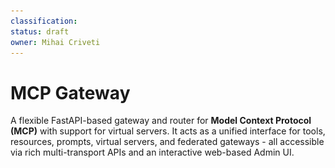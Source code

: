 ```yaml
---
classification:
status: draft
owner: Mihai Criveti
---
```


# MCP Gateway

A flexible FastAPI-based gateway and router for **Model Context Protocol (MCP)** with support for virtual servers. It acts as a unified interface for tools, resources, prompts, virtual servers, and federated gateways - all accessible via rich multi-transport APIs and an interactive web-based Admin UI.


<!DOCTYPE html>
<html lang="en">
<head>
    <meta charset="UTF-8">
    <meta name="viewport" content="width=device-width, initial-scale=1.0">
    <title>Agentic Core</title>
    <style>
        .diagram-body {
            font-family: -apple-system, BlinkMacSystemFont, 'Segoe UI', Roboto, sans-serif;
            margin: 0;
            padding: 20px;
            background: #f5f7fa;
            color: #2c3e50;
        }

        .diagram-container {
            max-width: 1200px;
            margin: 0 auto;
        }

        .diagram-h1 {
            text-align: center;
            color: #2c3e50;
            margin-bottom: 40px;
            font-size: 2.5em;
            font-weight: 600;
        }

        /* Agentic Core section */
        .diagram-agentic-core {
            background: linear-gradient(135deg, #2c3e50 0%, #34495e 100%);
            color: white;
            border-radius: 12px;
            padding: 40px;
            box-shadow: 0 4px 6px rgba(0, 0, 0, 0.1);
        }

        .diagram-section-title {
            color: white;
            font-size: 1.8em;
            text-align: center;
            margin-bottom: 40px;
            display: flex;
            align-items: center;
            justify-content: center;
            gap: 10px;
        }

        .diagram-three-column-layout {
            display: grid;
            grid-template-columns: 1fr 1fr 1fr;
            gap: 30px;
            align-items: start;
        }

        .diagram-column {
            display: flex;
            flex-direction: column;
            gap: 20px;
        }

        .diagram-component-group {
            background: rgba(255, 255, 255, 0.1);
            border: 2px solid rgba(255, 255, 255, 0.3);
            border-radius: 12px;
            padding: 20px;
            backdrop-filter: blur(10px);
        }

        .diagram-component-group:hover {
            background: rgba(255, 255, 255, 0.15);
            border-color: rgba(255, 255, 255, 0.5);
        }

        .diagram-group-title {
            font-size: 1.2em;
            font-weight: 600;
            margin-bottom: 15px;
            color: white;
            display: flex;
            align-items: center;
            gap: 8px;
        }

        .diagram-group-items {
            display: flex;
            flex-direction: column;
            gap: 8px;
        }

        .diagram-item {
            background: rgba(255, 255, 255, 0.15);
            border-radius: 6px;
            padding: 8px 14px;
            font-size: 0.95em;
            color: #ecf0f1;
            display: flex;
            align-items: center;
            gap: 8px;
            transition: all 0.2s ease;
        }

        .diagram-item:hover {
            background: rgba(255, 255, 255, 0.25);
            transform: translateX(4px);
        }

        /* Center column special styling */
        .diagram-center-column {
            display: flex;
            flex-direction: column;
            gap: 20px;
            align-items: center;
        }

        .diagram-gateway-box {
            width: 100%;
            background: rgba(52, 152, 219, 0.2);
            border: 2px solid rgba(52, 152, 219, 0.6);
            border-radius: 12px;
            padding: 25px;
            text-align: center;
        }

        .diagram-gateway-box:hover {
            background: rgba(52, 152, 219, 0.3);
            border-color: rgba(52, 152, 219, 0.8);
        }

        .diagram-gateway-title {
            font-size: 1.3em;
            font-weight: 600;
            margin-bottom: 10px;
            color: white;
        }

        .diagram-open-source-badge {
            display: inline-block;
            background: rgba(46, 204, 113, 0.3);
            border: 1px solid rgba(46, 204, 113, 0.6);
            border-radius: 20px;
            padding: 4px 16px;
            font-size: 0.85em;
            margin-bottom: 20px;
            color: #2ecc71;
        }

        .diagram-capability-list {
            display: flex;
            flex-direction: column;
            gap: 8px;
            text-align: left;
            margin-top: 20px;
        }

        .diagram-capability {
            background: rgba(255, 255, 255, 0.1);
            border-radius: 6px;
            padding: 8px 12px;
            font-size: 0.9em;
            display: flex;
            align-items: center;
            gap: 8px;
        }

        .diagram-protocol-detail {
            font-size: 0.8em;
            opacity: 0.8;
            margin-left: 24px;
            margin-top: 4px;
        }

        @media (max-width: 968px) {
            .diagram-three-column-layout {
                grid-template-columns: 1fr;
            }
        }
    </style>
</head>
<body>
    <div class="diagram-container">
        <div class="diagram-agentic-core">
            <div class="diagram-section-title">
                ⚡ ContextForge MCP Gateway Use Case Overview
            </div>

            <div class="diagram-three-column-layout">
                <!-- Left Column -->
                <div class="diagram-column">
                    <div class="diagram-component-group">
                        <div class="diagram-group-title">🤖 Agent Frameworks</div>
                        <div class="diagram-group-items">
                            <div class="diagram-item">🔗 Langchain</div>
                            <div class="diagram-item">📊 Langgraph</div>
                            <div class="diagram-item">👥 crew.ai</div>
                            <div class="diagram-item">🔄 Autogen</div>
                            <div class="diagram-item">🐍 PydanticAI</div>
                            <div class="diagram-item">🤗 Huggingface Smol</div>
                            <div class="diagram-item">🐝 Agent Bee</div>
                        </div>
                    </div>

                    <div class="diagram-component-group">
                        <div class="diagram-group-title">💻 Visual Studio Code</div>
                        <div class="diagram-group-items">
                            <div class="diagram-item">🤖 GitHub Copilot</div>
                            <div class="diagram-item">🔧 Cline</div>
                            <div class="diagram-item">➡️ Continue</div>
                        </div>
                    </div>

                    <div class="diagram-component-group">
                        <div class="diagram-group-title">🔧 Other Clients</div>
                        <div class="diagram-group-items">
                            <div class="diagram-item">🌐 OpenWebUI</div>
                            <div class="diagram-item">⌨️ MCP-CLI</div>
                        </div>
                    </div>
                </div>

                <!-- Center Column -->
                <div class="diagram-center-column">
                    <div class="diagram-gateway-box">
                        <div class="diagram-gateway-title">🌐 MCP Gateway</div>
                        <div class="diagram-capability-list">
                            <div class="diagram-capability">📚 MCP Registry</div>
                            <div class="diagram-capability">🖥️ Virtual Servers</div>
                            <div class="diagram-capability">🔐 Authorization</div>
                            <div class="diagram-capability">🔑 Authentication</div>
                            <div class="diagram-capability" style="padding: 10px 12px;">
                                <div>🔄 Protocol Conversion → any to any</div>
                                <div style="font-size: 0.8em; opacity: 0.8; margin-left: 24px;">(stdio, SSE, Streamable HTTP, JSON-RPC, REST)</div>
                            </div>
                            <div class="diagram-capability">📊 Observability</div>
                            <div class="diagram-capability">⏱️ Rate Limiting</div>
                            <div class="diagram-capability">🔀 HA / Routing</div>
                            <div class="diagram-capability">💚 Healthchecks</div>
                            <div class="diagram-capability">🛠️ API / UI / CLI</div>
                        </div>
                    </div>

                    <div class="diagram-gateway-box">
                        <div class="diagram-gateway-title">🔌 Plugin Framework</div>
                        <div class="diagram-capability-list">
                            <div class="diagram-capability">🔒 PII Filtering</div>
                            <div class="diagram-capability">🛡️ XSS Filtering</div>
                            <div class="diagram-capability">📋 Open Policy Agent</div>
                        </div>
                    </div>
                </div>

                <!-- Right Column -->
                <div class="diagram-column">
                    <div class="diagram-component-group">
                        <div class="diagram-group-title">🔌 MCP Servers</div>
                        <div class="diagram-group-items">
                            <div class="diagram-item">🐙 GitHub</div>
                            <div class="diagram-item">📋 Jira</div>
                            <div class="diagram-item">🎫 ServiceNow</div>
                            <div class="diagram-item">🎭 Playwright</div>
                            <div class="diagram-item">🎨 Figma</div>
                            <div class="diagram-item">📅 Monday</div>
                            <div class="diagram-item">📦 Box</div>
                            <div class="diagram-item">🌐 Internet Search</div>
                        </div>
                    </div>

                    <div class="diagram-component-group">
                        <div class="diagram-group-title">🔗 REST APIs</div>
                        <div class="diagram-group-items">
                            <div class="diagram-item">🌍 External Services</div>
                            <div class="diagram-item">☁️ Cloud Providers</div>
                            <div class="diagram-item">📊 Data Sources</div>
                            <div class="diagram-item">🏢 Enterprise Systems</div>
                        </div>
                    </div>
                </div>
            </div>
        </div>
    </div>
</body>
</html>

![MCP Gateway](images/mcpgateway.gif)

**⚠️ Important**: MCP Gateway is not a standalone product - it is an open source component with **NO OFFICIAL SUPPORT** from IBM or its affiliates that can be integrated into your own solution architecture. If you choose to use it, you are responsible for evaluating its fit, securing the deployment, and managing its lifecycle. See [SECURITY.md](https://github.com/IBM/mcp-context-forge/blob/main/SECURITY.md) for more details, and the [roadmap](architecture/roadmap.md) for upcoming features.

---

## What it Does

- 🚪 Acts as a **gateway layer** in front of MCP servers or APIs
- 🔗 Connects and federates multiple MCP backends (auto-discovery, fail-over, merging)
- 🔄 Virtualizes REST APIs and external MCP servers as compliant tools and servers
- 🛠️ Centralizes registration and management of tools, prompts, and resources
- 📡 Exposes all endpoints over HTTP/JSON-RPC, WebSocket, Server-Sent Events (SSE), and **stdio**
- 📦 Provides a stdio wrapper (`mcpgateway-wrapper`) for terminal-based or headless MCP clients

---

## Key Features

- **Multi-Transport**: HTTP, WebSocket, SSE, Streamable HTTP and stdio with auto-negotiation
- **Federation & Health Checks**: Auto-discovery (mDNS or static), syncing, monitoring
- **Admin UI**: Real-time management (HTMX + Tailwind)
- **Tool Wrapping**: REST / CLI / local functions with JSON-Schema validation
- **Security**: JWT + Basic Auth, custom headers, rate limits, SSL control
- **Caching & Observability**: Redis/in-memory/database caching, metrics, structured logs
- **Virtual Servers**: Group tools/resources/prompts into MCP-compliant servers
- **Wrapper Mode**: `mcpgateway-wrapper` turns any remote gateway into a local stdio MCP server

For upcoming capabilities, see the [Roadmap](architecture/roadmap.md).

```mermaid
graph TD
    subgraph UI_and_Auth
        UI[🖥️ Admin UI]
        Auth[🔐 Auth - JWT and Basic]
        UI --> Core
        Auth --> Core
    end

    subgraph Gateway_Core
        Core[🚪 MCP Gateway Core]
        Protocol[📡 Protocol - Init Ping Completion]
        Federation[🌐 Federation Manager]
        Transports[🔀 Transports - HTTP WS SSE Stdio]
        Core --> Protocol
        Core --> Federation
        Core --> Transports
    end

    subgraph Services
        Tools[🧰 Tool Service]
        Resources[📁 Resource Service]
        Prompts[📝 Prompt Service]
        Servers[🧩 Server Service]
        Core --> Tools
        Core --> Resources
        Core --> Prompts
        Core --> Servers
    end

    subgraph Persistence
        DB[💾 Database - SQLAlchemy]
        Tools --> DB
        Resources --> DB
        Prompts --> DB
        Servers --> DB
    end

    subgraph Caching
        Cache[⚡ Cache - Redis or Memory]
        Core --> Cache
    end
```

---

## Audience

MCP Gateway serves:

* **AI Platform Teams** building unified gateways for LLM tools & services
* **DevOps Engineers** deploying secure, observable, federated control planes
* **Open-source contributors** extending MCP tooling or adapters
* **Cloud Architects** running on Kubernetes, IBM Code Engine, AWS, Azure, or bare Docker

---

## Installation & Deployment

| Scenario                      | One-liner / CLI Snippet                                                                              | Docs                                             |
| ----------------------------- | ---------------------------------------------------------------------------------------------------- | ------------------------------------------------ |
| **Local (PyPI)**              | `pip install mcp-contextforge-gateway && mcpgateway --host 0.0.0.0 --port 4444`                      | [Quick Start](overview/quick_start.md)           |
| **Docker / Podman**           | `docker run -p 4444:4444 ghcr.io/ibm/mcp-context-forge:<tag>`                                        | [Containers](deployment/container.md)            |
| **Docker-Compose (dev)**      | `docker compose up`                                                                                  | [Compose](deployment/compose.md)                 |
| **Helm / Vanilla Kubernetes** | `helm repo add mcpgw https://IBM.github.io/mcp-context-forge && helm install mcpgw mcpgw/mcpgateway` | [Helm Chart](deployment/helm.md)                 |
| **Minikube (local k8s)**      | `make minikube`                                                                                      | [Minikube Guide](deployment/minikube.md)         |
| **OpenShift / OKD**           | `oc apply -k openshift/`                                                                             | [OpenShift](deployment/openshift.md)             |
| **Argo CD / GitOps**          | `kubectl apply -f argo.yaml`                                                                         | [Argo CD](deployment/argocd.md)                  |
| **IBM Cloud - Code Engine**   | `ibmcloud ce app create --name mcpgw --image ghcr.io/ibm/mcp-context-forge:<tag>`                    | [IBM Code Engine](deployment/ibm-code-engine.md) |
| **AWS - ECS (Fargate)**       | `aws ecs create-service --cli-input-json file://ecs.json`                                            | [AWS Guide](deployment/aws.md)                   |
| **AWS - EKS (Helm)**          | `helm install mcpgw mcpgw/mcpgateway`                                                                | [AWS Guide](deployment/aws.md)                   |
| **Google Cloud Run**          | `gcloud run deploy mcpgw --image ghcr.io/ibm/mcp-context-forge:<tag>`                                | [GCP Cloud Run](deployment/google-cloud-run.md)  |
| **Google GKE (Helm)**         | `helm install mcpgw mcpgw/mcpgateway`                                                                | [GCP Guide](deployment/google-cloud-run.md)      |
| **Azure - Container Apps**    | `az containerapp up --name mcpgw --image ghcr.io/ibm/mcp-context-forge:<tag>`                        | [Azure Guide](deployment/azure.md)               |
| **Azure - AKS (Helm)**        | `helm install mcpgw mcpgw/mcpgateway`                                                                | [Azure Guide](deployment/azure.md)               |


> **PyPI Package**: [`mcp-contextforge-gateway`](https://pypi.org/project/mcp-contextforge-gateway/)

> **OCI Image**: [`ghcr.io/ibm/mcp-context-forge:0.5.0`](https://github.com/IBM/mcp-context-forge/pkgs/container/mcp-context-forge)

---

## Get Started

Jump straight to:

* [Quick Start Guide](overview/quick_start.md)
* [Features Overview](overview/features.md)
* [Admin UI Walk-through](overview/ui.md)
* [Using the `mcpgateway-wrapper`](using/mcpgateway-wrapper.md)
* [Deployment Options](deployment/index.md)

!!! note
    Source → [https://github.com/IBM/mcp-context-forge](https://github.com/IBM/mcp-context-forge)

    Docs → [https://ibm.github.io/mcp-context-forge/](https://ibm.github.io/mcp-context-forge/)

---

## Authors and Contributors

* **Mihai Criveti** - IBM Distinguished Engineer, Agentic AI

<!-- [Download PDF](pdf/mcpgateway-docs.pdf){ .md-button } [Download DOCX](out/mcpgateway-docs.docx){ .md-button } -->
